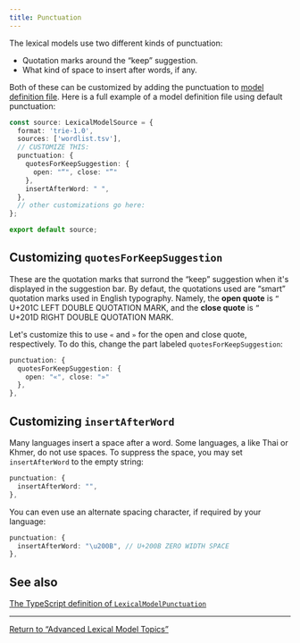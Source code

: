 ```yaml
---
title: Punctuation
---
```


The lexical models use two different kinds of punctuation:

-   Quotation marks around the “keep” suggestion.
-   What kind of space to insert after words, if any.

Both of these can be customized by adding the punctuation to [model
definition file](./model-definition-file). Here is a full example of a
model definition file using default punctuation:

```typescript
const source: LexicalModelSource = {
  format: 'trie-1.0',
  sources: ['wordlist.tsv'],
  // CUSTOMIZE THIS:
  punctuation: {
    quotesForKeepSuggestion: {
      open: "“", close: "”"
    },
    insertAfterWord: " ",
  },
  // other customizations go here:
};

export default source;
```

## Customizing `quotesForKeepSuggestion`

These are the quotation marks that surrond the “keep” suggestion when
it's displayed in the suggestion bar. By defaut, the quotations used are
“smart” quotation marks used in English typography. Namely, the **open
quote** is `“` U+201C LEFT DOUBLE QUOTATION MARK, and the **close
quote** is `”` U+201D RIGHT DOUBLE QUOTATION MARK.

Let's customize this to use `«` and `»` for the open and close quote,
respectively. To do this, change the part labeled
`quotesForKeepSuggestion`:

```typescript
punctuation: {
  quotesForKeepSuggestion: {
    open: "«", close: "»"
  },
},
```

## Customizing `insertAfterWord`

Many languages insert a space after a word. Some languages, a like Thai
or Khmer, do not use spaces. To suppress the space, you may set
`insertAfterWord` to the empty string:

```typescript
punctuation: {
  insertAfterWord: "",
},
```

You can even use an alternate spacing character, if required by your
language:

```typescript
punctuation: {
  insertAfterWord: "\u200B", // U+200B ZERO WIDTH SPACE
},
```

## See also

[The TypeScript definition of
`LexicalModelPunctuation`](https://github.com/keymanapp/keyman/blob/4211b468949860b8fb4a4707710472ab9e33c581/common/lexical-model-types/index.d.ts#L328-L371)

------------------------------------------------------------------------

[Return to “Advanced Lexical Model Topics”](./)
